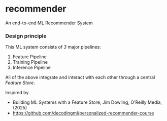 # recommender
An end-to-end ML Recommender System

### Design principle
This ML system consists of _3_ major pipelines: 
1. Feature Pipeline
2. Training Pipeline
3. Inference Pipeline

All of the above integrate and interact with each other through a central _Feature Store_.

Inspired by
- Building ML Systems with a Feature Store, Jim Dowling, O'Reilly Media, (2025)
- https://github.com/decodingml/personalized-recommender-course
